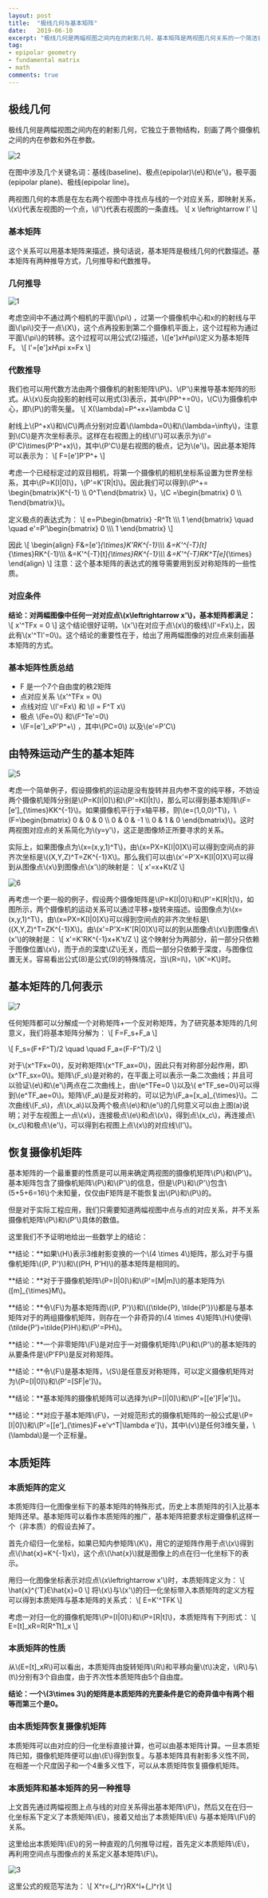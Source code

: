 ```yaml
---
layout: post
title:  "极线几何与基本矩阵"
date:   2019-06-10
excerpt: "极线几何是两幅视图之间内在的射影几何，基本矩阵是两视图几何关系的一个简洁表述"
tag:
- epipolar geometry
- fundamental matrix
- math
comments: true
---
```


## 极线几何

极线几何是两幅视图之间内在的射影几何，它独立于景物结构，刻画了两个摄像机之间的内在参数和外在参数。



![2](../images/2019-06-10/2.png)

在图中涉及几个关键名词：基线(baseline)、极点(epipolar)\\(e\\)和\\(e'\\)，极平面(epipolar plane)、极线(epipolar line)。

两视图几何的本质是在左右两个视图中寻找点与线的一个对应关系，即映射关系，\\(x\\)代表左视图的一个点，\\(l'​\\)代表右视图的一条直线。
\\[
x \leftrightarrow l'
\\]

### 基本矩阵

这个关系可以用基本矩阵来描述，换句话说，基本矩阵是极线几何的代数描述。基本矩阵有两种推导方式，几何推导和代数推导。

### 几何推导

![1](../images/2019-06-10\1.png)

考虑空间中不通过两个相机的平面\\(\pi\\) ，过第一个摄像机中心和x的的射线与平面\\(\pi\\)交于一点\\(X\\)，这个点再投影到第二个摄像机平面上，这个过程称为通过平面\\(\pi\\)的转移。这个过程可以用公式(2)描述，\\([e']_xH_\pi​\\)定义为基本矩阵F。
\\[
l'=[e']_xH_\pi x=Fx
\\]

### 代数推导

我们也可以用代数方法由两个摄像机的射影矩阵\\(P\\)、\\(P'\\)来推导基本矩阵的形式。从\\(x\\)反向投影的射线可以用式(3)表示，其中\\(PP^+=0\\)，\\(C\\)为摄像机中心，即\\(P\\)的零矢量。
\\[
X(\lambda)=P^+x+\lambda C
\\]

射线上\\(P^+x\\)和\\(C\\)两点分别对应着\\(\lambda=0\\)和\\(\lambda=\infty\\)，注意到\\(C\\)是齐次坐标表示。这样在右视图上的线\\(l'\\)可以表示为\\(l'=(P'C)\times(P'P^+x)\\)，其中\\(P'C\\)是右视图的极点，记为\\(e'\\)。因此基本矩阵可以表示为：
\\[
F=[e']P'P^+
\\]

考虑一个已经标定过的双目相机，将第一个摄像机的相机坐标系设置为世界坐标系，其中\\(P=K[I|0]\\)，\\(P'=K'[R|t]\\)。因此我们可以得到\\(P^+= \begin{bmatrix}K^{-1} \\\\ 0^T\end{bmatrix} \\)，\\(C =\begin{bmatrix} 0 \\\\ 1\end{bmatrix}\\)。

定义极点的表达式为：
\\[
e=P\begin{bmatrix}
-R^Tt \\\\\\
1
\end{bmatrix} 
\quad \quad
e'=P'\begin{bmatrix}
0 \\\\\\
1
\end{bmatrix}
\\]


因此
\\[
\begin{align}
F&=[e']_{\times}K'RK^{-1}\\\\\\
&=K'^{-T}[t]_{\times}RK^{-1}\\\\\\ 
&=K'^{-T}[t]_{\times}RK^{-1}\\\\\\
&=K'^{-T}RK^T[e]_{\times}
\end{align}
\\]
注意：这个基本矩阵的表达式的推导需要用到反对称矩阵的一些性质。

### 对应条件

**结论：对两幅图像中任何一对对应点\\(x\leftrightarrow x'\\)，基本矩阵都满足：**
\\[
x'^TFx = 0
\\]
这个结论很好证明，\\(x'​\\)在对应于点\\(x​\\)的极线\\(l'=Fx​\\)上，因此有\\(x'^Tl'=0​\\)。这个结论的重要性在于，给出了用两幅图像的对应点来刻画基本矩阵的方式。

### 基本矩阵性质总结

* F 是一个7个自由度的秩2矩阵
* 点对应关系 \\(x'^TFx = 0​\\)
* 点线对应 \\(l'=Fx\\) 和 \\(l = F^T x\\)
* 极点 \\(Fe=0\\) 和\\(F^Te'=0\\)
* \\(F=[e']_xP'P^+​\\) ，其中\\(PC=0​\\) 以及\\(e'=P'C​\\)

## 由特殊运动产生的基本矩阵

![5](../images/2019-06-10/5.png)



考虑一个简单例子，假设摄像机的运动是没有旋转并且内参不变的纯平移，不妨设两个摄像机矩阵分别是\\(P=K[I|0]​\\)和\\(P'=K[I|t]​\\)，那么可以得到基本矩阵\\(F=[e']_{\times}KK^{-1}​\\)。如果摄像机平行于x轴平移，则\\(e=(1,0,0)^T​\\)，\\(F=\begin{bmatrix} 0 & 0 & 0 \\\\ 0 & 0 & -1 \\\\ 0 & 1 & 0 \end{bmatrix}​\\)。这时两视图对应点的关系简化为\\(y=y'​\\)，这正是图像矫正所要寻求的关系。

实际上，如果图像点为\\(x=(x,y,1)^T​\\)，由\\(x=PX=K[I|0]X​\\)可以得到空间点的非齐次坐标是\\((X,Y,Z)^T=ZK^{-1}X​\\)。那么我们可以由\\(x'=P'X=K[I|0]X​\\)可以得到从图像点\\(x​\\)到图像点\\(x'​\\)的映射是：
\\[
x'=x+Kt/Z
\\]


![6](../images/2019-06-10/6.png)

再考虑一个更一般的例子，假设两个摄像矩阵是\\(P=K[I|0]\\)和\\(P'=K[R|t]\\)，如图所示，两个摄像机的运动关系可以通过平移+旋转来描述。设图像点为\\(x=(x,y,1)^T\\)，由\\(x=PX=K[I|0]X\\)可以得到空间点的非齐次坐标是\\((X,Y,Z)^T=ZK^{-1}X\\)。由\\(x'=P'X=K'[R|0]X\\)可以的到从图像点\\(x\\)到图像点\\(x'​\\)的映射是：
\\[
x'=K'RK^{-1}x+K't/Z
\\]
这个映射分为两部分，前一部分只依赖于图像位置\\(x\\)，而于点的深度\\(Z\\)无关，而后一部分只依赖于深度，与图像位置无关。容易看出公式(8)是公式(9)的特殊情况，当\\(R=I\\)，\\(K'=K\\)时。

## 基本矩阵的几何表示





![7](../images/2019-06-10/7.png)

任何矩阵都可以分解成一个对称矩阵+一个反对称矩阵，为了研究基本矩阵的几何意义，我们将基本矩阵分解为：
\\[
F=F_s+F_a
\\]

\\[
F_s=(F+F^T)/2 \quad \quad F_a=(F-F^T)/2
\\]

对于\\(x^TFx=0\\)，反对称矩阵\\(x^TF_ax=0\\)，因此只有对称部分起作用，即\\(x^TF_sx=0\\)。矩阵\\(F_s\\)是对称的，在平面上可以表示一条二次曲线；并且可以验证\\(e\\)和\\(e'\\)两点在二次曲线上，由\\(e^TFe=0 \\)以及\\( e^TF_se=0\\)可以得到\\(e^TF_ae=0\\)。矩阵\\(F_a\\)是反对称的，可以记为\\(F_a=[x_a]_{\times}\\)。二次曲线\\(F_s\\)，点\\(x_a\\)以及两个极点\\(e\\)和\\(e'\\)的几何意义可以由上图(a)说明；对于左视图上一点\\(x\\)，连接极点\\(e\\)和点\\(x\\)，得到点\\(x_c\\)，再连接点\\(x_c\\)和极点\\(e'\\)，可以得到右视图上点\\(x\\)的对应线\\(l'\\)。

## 恢复摄像机矩阵

基本矩阵的一个最重要的性质是可以用来确定两视图的摄像机矩阵\\(P​\\)和\\(P'​\\)。基本矩阵包含了摄像机矩阵\\(P​\\)和\\(P'​\\)的信息，但是\\(P​\\)和\\(P'​\\)包含\\(5+5+6=16​\\)个未知量，仅仅由F矩阵是不能恢复出\\(P​\\)和\\(P​\\)的。

但是对于实际工程应用，我们只需要知道两幅视图中点与点的对应关系，并不关系摄像机矩阵\\(P\\)和\\(P'\\)具体的数值。

这里我们不予证明地给出一些数学上的结论：

**结论：**如果\\(H\\)表示3维射影变换的一个\\(4 \times 4\\)矩阵，那么对于与摄像机矩阵\\((P, P')\\)和\\((PH, P'H)\\)的基本矩阵是相同的。

**结论：**对于于摄像机矩阵\\(P=[I|0]\\)和\\(P'=[M|m]\\)的基本矩阵为\\([m]_{\times}M\\)。

**结论：**令\\(F\\)为基本矩阵而\\((P, P')\\)和\\((\tilde{P}, \tilde{P'})\\)都是与基本矩阵对于的两组摄像机矩阵，则存在一个非奇异的\\(4 \times 4\\)矩阵\\(H\\)使得\\(\tilde{P'}=\tilde{P}H\\)和\\(P'=PH\\)。

**结论：**一个非零矩阵\\(F\\)是对应于一对摄像机矩阵\\(P\\)和\\(P'\\)的基本矩阵的从要条件是\\(P'FP\\)是反对称矩阵。

**结论：**令\\(F\\)是基本矩阵，\\(S\\)是任意反对称矩阵，可以定义摄像机矩阵对为\\(P=[I|0]\\)和\\(P'=[SF|e']\\)。

**结论：**基本矩阵的摄像机矩阵可以选择为\\(P=[I|0]\\)和\\(P'=[[e']F|e']\\)。

**结论：**对应于基本矩阵\\(F\\)，一对规范形式的摄像机矩阵的一般公式是\\(P=[I|0]\\)和\\(P'=[[e']_{\times}F+e'v^T|\lambda e']\\)，其中\\(v\\)是任何3维矢量，\\(\lambda\\)是一个正标量。



## 本质矩阵

### 本质矩阵的定义

本质矩阵归一化图像坐标下的基本矩阵的特殊形式，历史上本质矩阵的引入比基本矩阵还早。基本矩阵可以看作本质矩阵的推广，基本矩阵把要求标定摄像机这样一个（非本质）的假设去掉了。

首先介绍归一化坐标，如果已知内参矩阵\\(K\\)，用它的逆矩阵作用于点\\(x\\)得到点\\(\hat{x}=K^{-1}x\\)，这个点\\(\hat{x}​\\)就是图像上的点在归一化坐标下的表示。

用归一化图像坐标表示对应点\\(x\leftrightarrow x'​\\)时，本质矩阵定义为：
\\[
\hat{x}^{'T}E\hat{x}=0
\\]
将\\(x\\)与\\(x'\\)的归一化坐标带入本质矩阵的定义方程可以得到本质矩阵与基本矩阵的关系式：
\\[
E=K'^TFK
\\]


考虑一对归一化的摄像机矩阵\\(P=[I|0]​\\)和\\(P=[R|t]​\\)，本质矩阵有下列形式：
\\[
E=[t]_xR=R[R^Tt]_x
\\]

### 本质矩阵的性质

从\\(E=[t]_xR\\)可以看出，本质矩阵由旋转矩阵\\(R\\)和平移向量\\(t\\)决定，\\(R\\)与\\(t​\\)分别有3个自由度，由于齐次性本质矩阵由5个自由度。

**结论：一个\\(3\times 3\\)的矩阵是本质矩阵的充要条件是它的奇异值中有两个相等而第三个是0。**

### 由本质矩阵恢复摄像机矩阵

本质矩阵可以由对应的归一化坐标直接计算，也可以由基本矩阵计算。一旦本质矩阵已知，摄像机矩阵便可以由\\(E\\)得到恢复。与基本矩阵具有射影多义性不同，在相差一个尺度因子和一个4重多义性下，可以从本质矩阵恢复摄像机矩阵。

### 本质矩阵和基本矩阵的另一种推导

上文首先通过两幅视图上点与线的对应关系得出基本矩阵\\(F\\)，然后又在在归一化坐标系下定义了本质矩阵\\(E\\)，接着又给出了本质矩阵\\(E\\) 与基本矩阵\\(F\\)的关系。

这里给出本质矩阵\\(E\\)的另一种直观的几何推导过程，首先定义本质矩阵\\(E\\)，再利用空间点与图像点的关系定义基本矩阵\\(F​\\)。

![3](../images/2019-06-10/3.png)

这里公式的规范写法为：
\\[
X^r={_l^r}RX^l+{_l^r}t
\\]


